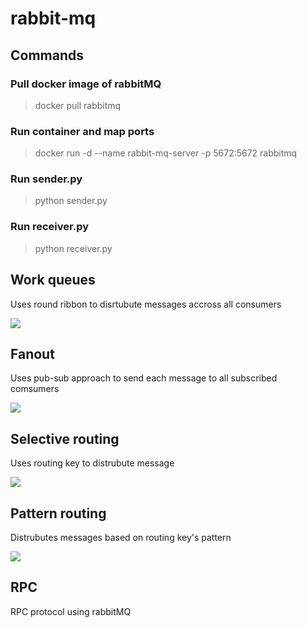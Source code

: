 # rabbit-mq
## Commands

### Pull docker image of rabbitMQ
>docker pull rabbitmq
### Run container and map ports
>docker run -d --name rabbit-mq-server -p 5672:5672 rabbitmq
### Run sender.py
>python sender.py
### Run receiver.py
>python receiver.py

## Work queues 
Uses round ribbon to disrtubute messages accross all consumers

![](https://www.rabbitmq.com/img/tutorials/python-two.png)

## Fanout
Uses pub-sub approach to send each message to all subscribed comsumers

![](https://www.rabbitmq.com/img/tutorials/python-three-overall.png)

## Selective routing
Uses routing key to distrubute message

![](https://www.rabbitmq.com/img/tutorials/python-four.png)

## Pattern routing
Distrubutes messages based on routing key's pattern

![](https://www.rabbitmq.com/img/tutorials/python-five.png)

## RPC
RPC protocol using rabbitMQ


